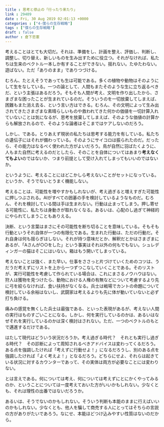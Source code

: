 ```yaml
---
title : 思考と停止の「行ったり来たり」
link : 29409
date : Fri, 30 Aug 2019 02:01:13 +0000
categories : ["4-僕らの生存戦略"]
tags : ["僕らの生存戦略"]
draft : false
author : 倉下忠憲
---
```


考えることはとても大切だ。それは、準備をし、計画を整え、評価し、判断し、調整し、切り替え、新しいものを生み出すために役立つ。それがなければ、私たちは生来のベクトル一本しか有することができない。揺れない。たゆたわない。遊ばない。ただ「ありのまま」でありつづける。

むろん、たとえそうであっても生は可能である。多くの植物や動物はそのようにして生をなしている。一つの論として、人間もまたそのような生に立ち返るべきだ、という主張はあるだろう。そもそも人間が考え、文明を作り出したから、さまざまな困ったことが生まれているのだ。そういうのを一切放棄してしまえば、困難もまた消え去る、という言い方はできる。むろん、その文明によって生み出されてきたさまざまな素晴らしいものや救われてきた何かの価値を一切計算入れていないことは気になるが、思考を放棄してしまえば、そのような価値の計算からも解放されるので、そのような論者はそこまではケアしないのだろう。

しかし、である。とりあえず現状の私たちは思考する能力を有している。私たちの遺伝子にはそれが備わっている。そのようにサイコロは振られたのだ。だったら、その能力はなるべく使われた方がよいだろう。鳥が自然に羽ばたくように、人もまた自然に考えるのだとしたら、そのことを自体についてはあまり<strong>考えなくてもよい</strong>のではないか、つまり前提として受け入れてしまってもいいのではないか。

というように、考えることにはどこかしら考えないことがセットになっている。というか、そうでないとうまく機能しない。

考えることは、可能性を増やすかもしれないが、考え過ぎると増えすぎた可能性に押しつぶされる。AIがすべての囲碁の手を検討しているようなものだ。むろん、それを検討している間は手は生まれない。行動は止まってしまう。押し寄せる可能性に、私たちは身動きが取れなくなる。あるいは、心配のし過ぎて神経的にやられてしまうこともありえる。

決断、という言葉はまさにその可能性を断ち切ることを意味している。そもそも行動というそれ自体が一つの有限化である。生まれた行動は、ただの行動だ。それ自身は何も揺らぎはしない。それが持つ意味だとか、解釈だとかはさまざまにあるが、「Aさんが○○をした」という事実はそれ以外の何もでもない。シュレディンガーの猫はそこにはいない。箱はもう開いてしまっている。

考えないことは強く、また早い。仕事をささっと片づけていくためのコツは、うだうだ考えずにリストを上から一つずつこなしていくことである。そのリストが、実行可能性を考慮して作られている場合は、これにまさるノウハウはない。狩人は獲物を見つけたら、動物における人権の有無などについて考慮するより先に弓を絞らなければ、食い扶持がなくなる。兵士は戦場でカントの命題について検討している余裕はないし、武闘家は考えるよりも先に体が動いていないと必ず打ち負ける。

痛みの感覚を無くした兵士は最強である、といった表現があるが、考えない人間の実行はものすごいことになる。しかし、何を実行しているのかは、あるいはなぜそれを実行しているのかは深く検討はされない。ただ、一つのベクトルのもとで邁進するだけである。

はたして現代はどういう状況だろうか。考え過ぎる時代？　それとも実行し過ぎる時代？　その診断によって周知されるべきアドバイスは変わってくるだろう。ある点を強調したければ「考えずに行動せよ！」になるだろうし、別のある点を強調したければ「よく考えよ！」となるだろう。どちらにせよ、それらは起きている状況に対するカウンターであって、その実体は両方が必要なことには変わりない。

とは言えである。何については考え、何については考えずにとにかくやってみるのか、ということについては一度考えておいた方がいいかもしれない。少なくとも、それは理性の出番ではないだろうか。

あるいは、そうでないのかもしれない。そういう判断も本能のままに行えばいいのかもしれない。少なくとも、他人を騙して商売する人にとってはそちらの言説の方がありがたいであろう。なにせ、本能ほどつけ込みやすい性質はないのだから。